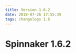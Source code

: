 ```yaml
---
title: Version 1.6.2
date: 2018-07-26 17:55:39 
tags: changelogs 1.6
---
```

# Spinnaker 1.6.2
<script src="https://gist.github.com/spinnaker-release/3fc52e64bae26f8ea1c68bcd8383d4b5.js"/>